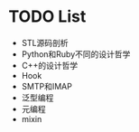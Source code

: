 TODO List
==========

* STL源码剖析
* Python和Ruby不同的设计哲学
* C++的设计哲学
* Hook
* SMTP和IMAP
* 泛型编程
* 元编程
* mixin
